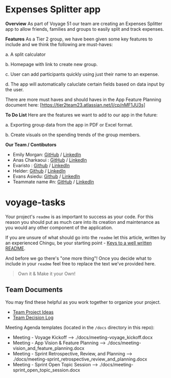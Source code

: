 # Expenses Splitter app

**Overview**
As part of Voyage 51 our team are creating an Expenses Splitter app to allow friends, families and groups to easily split and track expenses.

**Features**
As a Tier 2 group, we have been given some key features to include and we think the following are must-haves:
  
  a. A split calculator

  b. Homepage with link to create new group.

  c. User can add participants quickly using just their name to an expense.

  d. The app will automatically caluclate certain fields based on data input by the user.

  There are more must haves and should haves in the App Feature Planning document here: [https://tier2team23.atlassian.net/l/cp/nMF1JU3s]

**To Do List**
Here are the features we want to add to our app in the future:

a. Exporting group data from the app in PDF or Excel format.

b. Create visuals on the spending trends of the group members.

**Our Team / Contibutors**
- Emily Morgan: [GitHub](https://github.com/EMorganLND) / [LinkedIn](www.linkedin.com/in/emilym54321)
- Anas Charkaoui : [GitHub](https://github.com/charkaoui007) / [LinkedIn](https://linkedin.com/in/liaccountname)
- Evaristo : [Github](https://github.com/evaristoc) / [LinkedIn](https://www.linkedin.com/in/evaristocaraballo/)
- Helder: [Github](https://github.com/helfer1991) / [LinkedIn](https://www.linkedin.com/in/helder-ferreira-00299110b/)
- Evans Asiedu: [Github](https://github.com/Evans-Asiedu) / [LinkedIn](https://www.linkedin.com/in/evans-kesse-asiedu/)
- Teammate name #n: [GitHub](https://github.com/ghaccountname) / [LinkedIn](https://linkedin.com/in/liaccountname)

# voyage-tasks

Your project's `readme` is as important to success as your code. For
this reason you should put as much care into its creation and maintenance
as you would any other component of the application.

If you are unsure of what should go into the `readme` let this article,
written by an experienced Chingu, be your starting point -
[Keys to a well written README](https://tinyurl.com/yk3wubft).

And before we go there's "one more thing"! Once you decide what to include
in your `readme` feel free to replace the text we've provided here.

> Own it & Make it your Own!

## Team Documents

You may find these helpful as you work together to organize your project.

- [Team Project Ideas](./docs/team_project_ideas.md)
- [Team Decision Log](./docs/team_decision_log.md)

Meeting Agenda templates (located in the `/docs` directory in this repo):

- Meeting - Voyage Kickoff --> ./docs/meeting-voyage_kickoff.docx
- Meeting - App Vision & Feature Planning --> ./docs/meeting-vision_and_feature_planning.docx
- Meeting - Sprint Retrospective, Review, and Planning --> ./docs/meeting-sprint_retrospective_review_and_planning.docx
- Meeting - Sprint Open Topic Session --> ./docs/meeting-sprint_open_topic_session.docx


